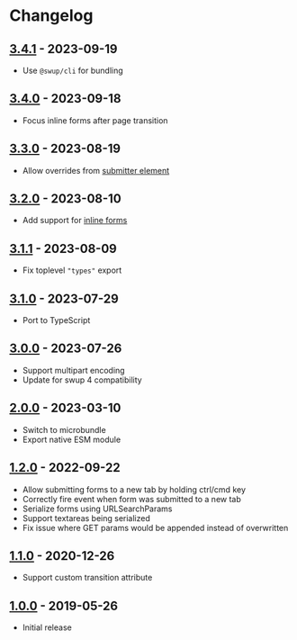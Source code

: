 # Changelog

<!-- ## [Unreleased] -->

## [3.4.1] - 2023-09-19

- Use `@swup/cli` for bundling

## [3.4.0] - 2023-09-18

- Focus inline forms after page transition

## [3.3.0] - 2023-08-19

- Allow overrides from [submitter element](https://developer.mozilla.org/en-US/docs/Glossary/Submit_button#overriding_the_forms_behavior)

## [3.2.0] - 2023-08-10

- Add support for [inline forms](https://swup.js.org/plugins/forms-plugin/#inline-forms)

## [3.1.1] - 2023-08-09

- Fix toplevel `"types"` export

## [3.1.0] - 2023-07-29

- Port to TypeScript

## [3.0.0] - 2023-07-26

- Support multipart encoding
- Update for swup 4 compatibility

## [2.0.0] - 2023-03-10

- Switch to microbundle
- Export native ESM module

## [1.2.0] - 2022-09-22

- Allow submitting forms to a new tab by holding ctrl/cmd key
- Correctly fire event when form was submitted to a new tab
- Serialize forms using URLSearchParams
- Support textareas being serialized
- Fix issue where GET params would be appended instead of overwritten

## [1.1.0] - 2020-12-26

- Support custom transition attribute

## [1.0.0] - 2019-05-26

- Initial release

[Unreleased]: https://github.com/swup/forms-plugin/compare/3.4.1...HEAD

[3.4.1]: https://github.com/swup/forms-plugin/releases/tag/3.4.1
[3.4.0]: https://github.com/swup/forms-plugin/releases/tag/3.4.0
[3.3.0]: https://github.com/swup/forms-plugin/releases/tag/3.3.0
[3.2.0]: https://github.com/swup/forms-plugin/releases/tag/3.2.0
[3.1.1]: https://github.com/swup/forms-plugin/releases/tag/3.1.1
[3.1.0]: https://github.com/swup/forms-plugin/releases/tag/3.1.0
[3.0.0]: https://github.com/swup/forms-plugin/releases/tag/3.0.0
[2.0.0]: https://github.com/swup/forms-plugin/releases/tag/2.0.0
[1.2.0]: https://github.com/swup/forms-plugin/releases/tag/1.2.0
[1.1.0]: https://github.com/swup/forms-plugin/releases/tag/1.1.0
[1.0.0]: https://github.com/swup/forms-plugin/releases/tag/1.0.0
